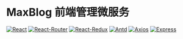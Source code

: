 # MaxBlog 前端管理微服务

[![React](https://img.shields.io/badge/react-18.2.0-blue)](https://github.com/facebook/react)
[![React-Router](https://img.shields.io/badge/react_router-6.3.0-red)](https://github.com/remix-run/react-router)
[![React-Redux](https://img.shields.io/badge/react_redux-8.0.2-purple)](https://github.com/reduxjs/react-redux)
[![Antd](https://img.shields.io/badge/antd-4.22.3-blue)](https://github.com/ant-design/ant-design)
[![Axios](https://img.shields.io/badge/axios-0.27.2-blueviolet)](https://github.com/axios/axios)
[![Express](https://img.shields.io/badge/express-4.17.1-brightgreen)](https://github.com/expressjs/express)
